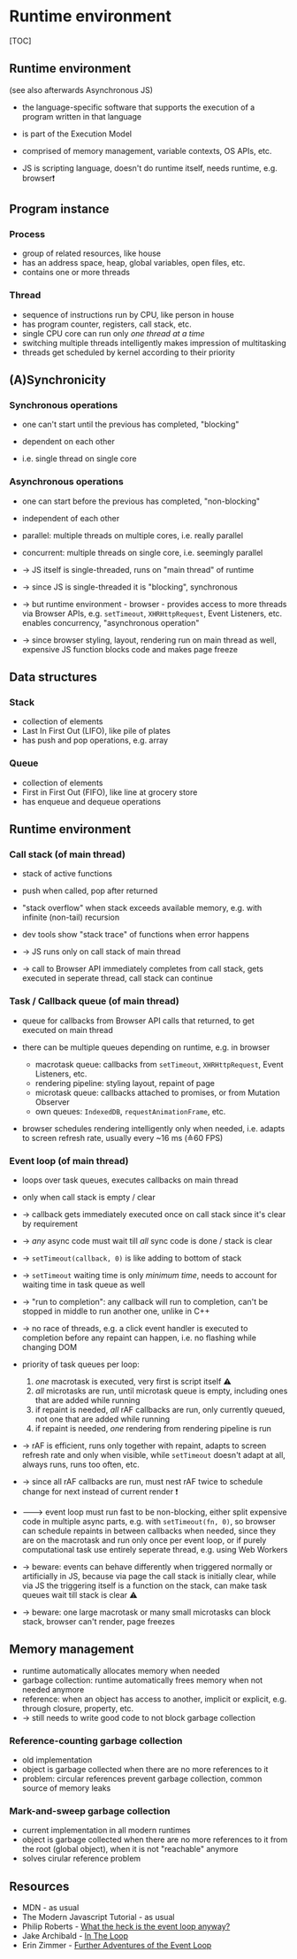 # Runtime environment

[TOC]

## Runtime environment

(see also afterwards Asynchronous JS)

- the language-specific software that supports the execution of a program written in that language
- is part of the Execution Model
- comprised of memory management, variable contexts, OS APIs, etc.

- JS is scripting language, doesn't do runtime itself, needs runtime, e.g. browser❗️



## Program instance

### Process

- group of related resources, like house
- has an address space, heap, global variables, open files, etc.
- contains one or more threads

### Thread

- sequence of instructions run by CPU, like person in house
- has program counter, registers, call stack, etc.
- single CPU core can run only _one thread at a time_
- switching multiple threads intelligently makes impression of multitasking
- threads get scheduled by kernel according to their priority



## (A)Synchronicity

### Synchronous operations

- one can't start until the previous has completed, "blocking"

- dependent on each other
- i.e. single thread on single core

### Asynchronous operations

- one can start before the previous has completed, "non-blocking"
- independent of each other
- parallel: multiple threads on multiple cores, i.e. really parallel
- concurrent: multiple threads on single core, i.e. seemingly parallel



- -> JS itself is single-threaded, runs on "main thread" of runtime

- -> since JS is single-threaded it is "blocking", synchronous

- -> but runtime environment - browser - provides access to more threads via Browser APIs, e.g. `setTimeout`, `XHRHttpRequest`, Event Listeners, etc. enables concurrency, "asynchronous operation"
- -> since browser styling, layout, rendering run on main thread as well, expensive JS function blocks code and makes page freeze



## Data structures

### Stack

- collection of elements
- Last In First Out (LIFO), like pile of plates
- has push and pop operations, e.g. array



### Queue

- collection of elements
- First in First Out (FIFO), like line at grocery store
- has enqueue and dequeue operations



## Runtime environment

<!-- ToDo: write -> cleaner -->

### Call stack (of main thread)

- stack of active functions
- push when called, pop after returned
- "stack overflow" when stack exceeds available memory, e.g. with infinite (non-tail) recursion
- dev tools show "stack trace" of functions when error happens



- -> JS runs only on call stack of main thread
- -> call to Browser API immediately completes from call stack, gets executed in seperate thread, call stack can continue



### Task / Callback queue (of main thread)

- queue for callbacks from Browser API calls that returned, to get executed on main thread
- there can be multiple queues depending on runtime, e.g. in browser
  - macrotask queue: callbacks from `setTimeout`, `XHRHttpRequest`, Event Listeners, etc.
  - rendering pipeline: styling layout, repaint of page
  - microtask queue: callbacks attached to promises, or from Mutation Observer
  - own queues: `IndexedDB`, `requestAnimationFrame`, etc.

- browser schedules rendering intelligently only when needed, i.e. adapts to screen refresh rate, usually every ~16 ms (≙60 FPS)



### Event loop (of main thread)

- loops over task queues, executes callbacks on main thread
- only when call stack is empty / clear
- -> callback gets immediately executed once on call stack since it's clear by requirement
- -> _any_ async code must wait till _all_ sync code is done / stack is clear
- -> `setTimeout(callback, 0)` is like adding to bottom of stack
- -> `setTimeout` waiting time is only _minimum time_, needs to account for waiting time in task queue as well
- -> "run to completion": any callback will run to completion, can't be stopped in middle to run another one, unlike in C++
- -> no race of threads, e.g. a click event handler is executed to completion before any repaint can happen, i.e. no flashing while changing DOM

- priority of task queues per loop:
  1. _one_ macrotask is executed, very first is script itself ⚠️
  2. _all_ microtasks are run, until microtask queue is empty, including ones that are added while running
  3. if repaint is needed, _all_ rAF callbacks are run, only currently queued, not one that are added while running
  4. if repaint is needed, _one_ rendering from rendering pipeline is run
- -> rAF is efficient, runs only together with repaint, adapts to screen refresh rate and only when visible, while `setTimeout` doesn't adapt at all, always runs, runs too often, etc.
- -> since all rAF callbacks are run, must nest rAF twice to schedule change for next instead of current render ❗️
- ---> event loop must run fast to be non-blocking, either split expensive code in multiple async parts, e.g. with `setTimeout(fn, 0)`, so browser can schedule repaints in between callbacks when needed, since they are on the macrotask and run only once per event loop, or if purely computational task use entirely seperate thread, e.g. using Web Workers
- -> beware: events can behave differently when triggered normally or artificially in JS, because via page the call stack is initially clear, while via JS the triggering itself is a function on the stack, can make task queues wait till stack is clear ⚠️
- -> beware: one large macrotask or many small microtasks can block stack, browser can't render, page freezes



## Memory management

- runtime automatically allocates memory when needed
- garbage collection: runtime automatically frees memory when not needed anymore
- reference: when an object has access to another, implicit or explicit, e.g. through closure, property, etc.
- -> still needs to write good code to not block garbage collection

### Reference-counting garbage collection

- old implementation
- object is garbage collected when there are no more references to it
- problem: circular references prevent garbage collection, common source of memory leaks

### Mark-and-sweep garbage collection

- current implementation in all modern runtimes
- object is garbage collected when there are no more references to it from the root (global object), when it is not "reachable" anymore
- solves cirular reference problem



## Resources

- MDN - as usual
- The Modern Javascript Tutorial - as usual
- Philip Roberts - [What the heck is the event loop anyway?](https://www.youtube.com/watch?v=8aGhZQkoFbQ)
- Jake Archibald - [In The Loop](https://www.youtube.com/watch?v=cCOL7MC4Pl0)
- Erin Zimmer - [Further Adventures of the Event Loop](https://www.youtube.com/watch?v=u1kqx6AenYw)